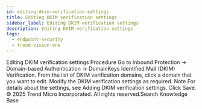 ```yaml
---
id: editing-dkim-verification-settings
title: Editing DKIM verification settings
sidebar_label: Editing DKIM verification settings
description: Editing DKIM verification settings
tags:
  - endpoint-security
  - trend-vision-one
---
```


 Editing DKIM verification settings Procedure Go to Inbound Protection → Domain-based Authentication → DomainKeys Identified Mail (DKIM) Verification. From the list of DKIM verification domains, click a domain that you want to edit. Modify the DKIM verification settings as required. Note For details about the settings, see Adding DKIM verification settings. Click Save. © 2025 Trend Micro Incorporated. All rights reserved.Search Knowledge Base